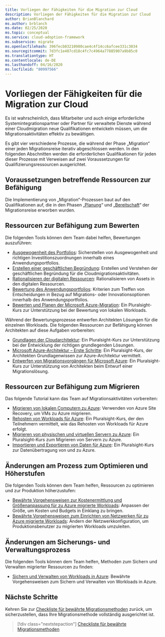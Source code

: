 ```yaml
---
title: Vorliegen der Fähigkeiten für die Migration zur Cloud
description: Vorliegen der Fähigkeiten für die Migration zur Cloud
author: BrianBlanchard
ms.author: brblanch
ms.date: 02/25/2020
ms.topic: conceptual
ms.service: cloud-adoption-framework
ms.subservice: migrate
ms.openlocfilehash: 396fecb03210980cae4c4f14cc6afcee331c3034
ms.sourcegitcommit: 7d3fc1e407cd18c4fc7c4964a77885907a9b85c0
ms.translationtype: HT
ms.contentlocale: de-DE
ms.lasthandoff: 04/16/2020
ms.locfileid: "80997566"
---
```

# <a name="skills-readiness-for-cloud-migration"></a>Vorliegen der Fähigkeiten für die Migration zur Cloud

Es ist wahrscheinlich, dass Mitarbeiter und auch einige erforderliche Systemintegrationspartner oder Partner für verwaltete Dienste während einer Cloudmigration neue Qualifikationen entwickeln müssen, um die Migrationsaktivitäten effektiv zu bewältigen.

Es gibt vier verschiedene Prozesse, die während der Phase „Migration“ einer jeden Migrationsreise iterativ abgeschlossen werden. In den folgenden Abschnitten werden die erforderlichen Qualifikationen für jeden dieser Prozesse mit Verweisen auf zwei Voraussetzungen für Qualifizierungsressourcen ausgerichtet.

## <a name="prerequisites-skilling-resources"></a>Voraussetzungen betreffende Ressourcen zur Befähigung

Die Implementierung von „Migration“-Prozessen baut auf den Qualifikationen auf, die in den Phasen „[Planung](../strategy/suggested-skills.md)“ und „[Bereitschaft](../organize/suggested-skills.md)“ der Migrationsreise erworben wurden.

## <a name="assess-skilling-resources"></a>Ressourcen zur Befähigung zum Bewerten

Die folgenden Tools können dem Team dabei helfen, Bewertungen auszuführen:

- [Ausgewogenheit des Portfolios](../strategy/balance-the-portfolio.md): Sicherstellen von Ausgewogenheit und richtigen Investitionszuordnungen innerhalb eines Anwendungsportfolios.
- [Erstellen einer geschäftlichen Begründung](../strategy/cloud-migration-business-case.md): Erstellen und Verstehen der geschäftlichen Begründung für die Cloudmigrationsaktivitäten.
- [Rationalisieren der digitalen Ressourcen](../digital-estate/rationalize.md): Rationalisieren von Assets in den digitalen Ressourcen.
- [Bewertung des Anwendungsportfolios](https://docs.microsoft.com/learn/modules/app-and-infra-migration-and-modernization): Kriterien zum Treffen von Entscheidungen in Bezug auf Migrations- oder Innovationsoptionen innerhalb des Anwendungsportfolios.
- [Bewerten und Planen der Microsoft Azure-Migration](https://www.pluralsight.com/courses/microsoft-azure-migration-assessing-planning): Ein Pluralsight-Kurs zur Unterstützung bei der Bewertung von lokalen Workloads.

Während der Bewertungsprozesse entwerfen Architekten Lösungen für die einzelnen Workloads. Die folgenden Ressourcen zur Befähigung können Architekten auf diese Aufgaben vorbereiten:

- [Grundlagen der Cloudarchitektur](https://www.pluralsight.com/courses/cloud-architecture-foundations): Ein Pluralsight-Kurs zur Unterstützung bei der Entwicklung der richtigen grundlegenden Lösungen.
- [Microsoft Azure-Architektur – Erste Schritte](https://www.pluralsight.com/courses/azure-architecture-getting-started): Ein Pluralsight-Kurs, der Architekten Grundlagenwissen zur Azure-Architektur vermittelt.
- [Entwerfen von Migrationsvorgängen für Microsoft Azure](https://www.pluralsight.com/courses/microsoft-azure-migrations-designing): Ein Pluralsight-Kurs zur Unterstützung von Architekten beim Entwurf einer Migrationslösung.

## <a name="migrate-skilling-resources"></a>Ressourcen zur Befähigung zum Migrieren

Das folgende Tutorial kann das Team auf Migrationsaktivitäten vorbereiten:

- [Migrieren von lokalen Computern zu Azure](https://docs.microsoft.com/azure/site-recovery/migrate-tutorial-on-premises-azure): Verwenden von Azure Site Recovery, um VMs zu Azure migrieren.
- [Rehosten von Workloads für Azure](https://www.pluralsight.com/courses/microsoft-azure-workloads-rehosting): Ein Pluralsight-Kurs, der den Teilnehmern vermittelt, wie das Rehosten von Workloads für Azure erfolgt.
- [Migrieren von physischen und virtuellen Servern zu Azure](https://www.pluralsight.com/courses/microsoft-azure-migrating-physical-virtual-servers): Ein Pluralsight-Kurs zum Migrieren von Servern zu Azure.
- [Importieren und Exportieren von Daten für Azure](https://www.pluralsight.com/courses/microsoft-azure-import-export-data): Ein Pluralsight-Kurs zur Datenübertragung von und zu Azure.

## <a name="optimize-and-promote-process-changes"></a>Änderungen am Prozess zum Optimieren und Höherstufen

Die folgenden Tools können dem Team helfen, Ressourcen zu optimieren und zur Produktion höherzustufen:

- [Bewährte Vorgehensweisen zur Kostenermittlung und Größenanpassung für zu Azure migrierte Workloads](./azure-best-practices/migrate-best-practices-costs.md): Anpassen der Größe, um Kosten und Budgets in Einklang zu bringen.
- [Bewährte Vorgehensweisen zum Einrichten von Netzwerken für zu Azure migrierte Workloads](./azure-best-practices/migrate-best-practices-networking.md): Ändern der Netzwerkkonfiguration, um Produktionsbenutzer zu migrierten Workloads umzuleiten.

## <a name="secure-and-manage-process-changes"></a>Änderungen am Sicherungs- und Verwaltungsprozess

Die folgenden Tools können dem Team helfen, Methoden zum Sichern und Verwalten migrierter Ressourcen zu finden:

- [Sichern und Verwalten von Workloads in Azure](./azure-best-practices/migrate-best-practices-security-management.md): Bewährte Vorgehensweisen zum Sichern und Verwalten von Workloads in Azure.

## <a name="next-steps"></a>Nächste Schritte

Kehren Sie zur [Checkliste für bewährte Migrationsmethoden](./azure-best-practices/index.md) zurück, um sicherzustellen, dass Ihre Migrationsmethode vollständig ausgerichtet ist.

> [!div class="nextstepaction"]
> [Checkliste für bewährte Migrationsmethoden](./index.md)
